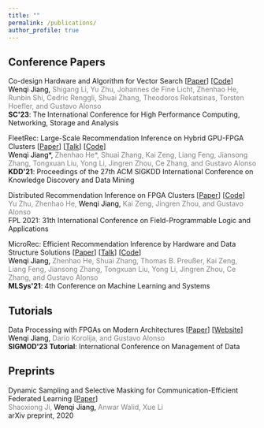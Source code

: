 ```yaml
---
title: ""
permalink: /publications/
author_profile: true
---
```


<!-- [(Google Scholar)](https://scholar.google.com/citations?user=0gT0jzkAAAAJ&hl=en&oi=sra) [(DBLP)](https://dblp.org/pid/68/7030.html) -->

<!-- Co-first authorship is denoted by <b>*</b> -->

## Conference Papers

<!-- <span style="color:black">[KDD 2021]</span> <span style="color:grey"><span style="color:black">Wenqi Jiang\*,</span> Zhenhao He\*, Shuai Zhang, Kai Zeng, Liang Feng, Jiansong Zhang, Tongxuan Liu, Yong Li, Jingren Zhou, Ce Zhang, Gustavo Alonso, </span> "FleetRec: Large-Scale Recommendation Inference on Hybrid GPU-FPGA Clusters." <span style="color:grey">Proceedings of the 27th ACM SIGKDD International Conference on Knowledge Discovery and Data Mining.</span> -->

Co-design Hardware and Algorithm for Vector Search [[Paper](https://arxiv.org/pdf/2306.11182.pdf)] [[Code](https://github.com/WenqiJiang/SC-ANN-FPGA)]<br>
<span style="color:grey"><span style="color:black">Wenqi Jiang,</span> Shigang Li, Yu Zhu, Johannes de Fine Licht, Zhenhao He, Runbin Shi, Cedric Renggli, Shuai Zhang, Theodoros Rekatsinas, Torsten Hoefler, and Gustavo Alonso </span><br>
<b>SC'23</b>: The International Conference for High Performance Computing, Networking, Storage and Analysis <br>

FleetRec: Large-Scale Recommendation Inference on Hybrid GPU-FPGA Clusters [[Paper](http://people.inf.ethz.ch/wejiang/files/2021_KDD_FleetRec.pdf)] [[Talk](https://www.youtube.com/watch?v=7LL-6jPR-l4&t=2s)] [[Code](https://github.com/fpgasystems/GPU-FPGA-Recommendation-System)]<br>
<span style="color:grey"><span style="color:black">Wenqi Jiang\*,</span> Zhenhao He\*, Shuai Zhang, Kai Zeng, Liang Feng, Jiansong Zhang, Tongxuan Liu, Yong Li, Jingren Zhou, Ce Zhang, and Gustavo Alonso </span><br>
<b>KDD'21</b>: Proceedings of the 27th ACM SIGKDD International Conference on Knowledge Discovery and Data Mining <br>

Distributed Recommendation Inference on FPGA Clusters [[Paper](http://people.inf.ethz.ch/wejiang/files/2021_FPL_Distributed_Recommendation.pdf)] [[Code](https://github.com/fpgasystems/Distributed_Recommendation_Inference_on_FPGA_Clusters)]<br>
<span style="color:grey">Yu Zhu, Zhenhao He, <span style="color:black">Wenqi Jiang,</span> Kai Zeng, Jingren Zhou, and Gustavo Alonso </span><br>
FPL 2021: 31th International Conference on Field-Programmable Logic and Applications <br>
<!-- MicroRec: Efficient Recommendation Inference by Hardware and Data Structure Solutions [[Paper](http://people.inf.ethz.ch/wejiang/files/2021_MLSys_MicroRec.pdf)]<br>
<span style="color:grey"><span style="color:black">Wenqi Jiang,</span> Zhenhao He, Shuai Zhang, Thomas B. Preußer, Kai Zeng, Liang Feng, Jiansong Zhang, Tongxuan Liu, Yong Li, Jingren Zhou, Ce Zhang, Gustavo Alonso </span><br>
4th Conference on Machine Learning and Systems <b>(MLSys'21)</b>, 2021 <br> -->

MicroRec: Efficient Recommendation Inference by Hardware and Data Structure Solutions [[Paper](http://people.inf.ethz.ch/wejiang/files/2021_MLSys_MicroRec.pdf)] [[Talk](https://www.youtube.com/watch?v=SJ0ze3p0GzU)] [[Code](https://github.com/fpgasystems/FPGA-Recommendation-Accelerator)]<br>
<span style="color:grey"><span style="color:black">Wenqi Jiang,</span> Zhenhao He, Shuai Zhang, Thomas B. Preußer, Kai Zeng, Liang Feng, Jiansong Zhang, Tongxuan Liu, Yong Li, Jingren Zhou, Ce Zhang, and Gustavo Alonso </span><br>
<b>MLSys'21</b>: 4th Conference on Machine Learning and Systems<br>

## Tutorials

Data Processing with FPGAs on Modern Architectures [[Paper](https://dl.acm.org/doi/pdf/10.1145/3555041.3589410?casa_token=VwR_uiM-hLgAAAAA:sDCBaEV-PwKO07yGNkngnVlxywHnp61rkL4M7aFE8FlIC5RXgoBkAWR9zV-pYHiOdRchNpOOHIi2zAE)] [[Website](https://systems.ethz.ch/research/data-processing-on-modern-hardware/hacc/sigmod-23-tutorial--data-processing-on-fpgas-with-modern-archite.html)] <br>
<span style="color:grey"><span style="color:black">Wenqi Jiang,</span> Dario Korolija, and Gustavo Alonso </span><br>
<b>SIGMOD'23 Tutorial</b>: International Conference on Management of Data <br>


## Preprints

Dynamic Sampling and Selective Masking for Communication-Efficient Federated Learning [[Paper](https://arxiv.org/pdf/2003.09603.pdf)]<br>
<span style="color:grey">Shaoxiong Ji, <span style="color:black">Wenqi Jiang,</span> Anwar Walid, Xue Li </span><br>
arXiv preprint, 2020 <br>

<!-- # Preprints

Knowledge Graph Embeddings with Switch Spaces <br>
<span style="color:grey">Shuai Zhang, Yi Tay, <span style="color:black">Wenqi Jiang,</span> Da-cheng Juan, Ce Zhang</span><br>
Under Submission <br>

Dynamic Sampling and Selective Masking for Communication-Efficient Federated Learning [[Paper](https://arxiv.org/pdf/2003.09603.pdf)]<br>
<span style="color:grey">Shaoxiong Ji\*, <span style="color:black">Wenqi Jiang\*,</span> Anwar Walid, Xue Li </span><br>
arXiv preprint, 2020 -->




<!-- <b>Wenqi Jiang</b>, Zhenhao He, Shuai Zhang, Thomas B. Preußer, Kai Zeng, Liang Feng, Jiansong Zhang, Tongxuan Liu, Yong Li, Jingren Zhou, Ce Zhang, Gustavo Alonso, <b>"MicroRec: Efficient Recommendation Inference by Hardware and Data Structure Solutions"</b>, 4th Conference on Machine Learning and Systems <b>(MLSys)</b>, 2021 [[Paper](http://people.inf.ethz.ch/wejiang/files/2021_MLSys_MicroRec.pdf)]<br>


<u>Wenqi Jiang</u>, Zhenhao He, Shuai Zhang, Thomas B. Preußer, Kai Zeng, Liang Feng, Jiansong Zhang, Tongxuan Liu, Yong Li, Jingren Zhou, Ce Zhang, Gustavo Alonso, <b>"MicroRec: Efficient Recommendation Inference by Hardware and Data Structure Solutions"</b>, 4th Conference on Machine Learning and Systems, <b>MLSys 2021</b> [[Paper](http://people.inf.ethz.ch/wejiang/files/2021_MLSys_MicroRec.pdf)]<br>


<u>Wenqi Jiang</u>, Zhenhao He, Shuai Zhang, Thomas B. Preußer, Kai Zeng, Liang Feng, Jiansong Zhang, Tongxuan Liu, Yong Li, Jingren Zhou, Ce Zhang, Gustavo Alonso,<span style="color:black">"MicroRec: Efficient Recommendation Inference by Hardware and Data Structure Solutions"</span>, 4th Conference on Machine Learning and Systems, <b>MLSys 2021</b> [[Paper](http://people.inf.ethz.ch/wejiang/files/2021_MLSys_MicroRec.pdf)]<br>


<u>Wenqi Jiang</u>, Zhenhao He, Shuai Zhang, Thomas B. Preußer, Kai Zeng, Liang Feng, Jiansong Zhang, Tongxuan Liu, Yong Li, Jingren Zhou, Ce Zhang, Gustavo Alonso,<span style="color:black">"MicroRec: Efficient Recommendation Inference by Hardware and Data Structure Solutions"</span>, 4th Conference on Machine Learning and Systems, <span style="color:black">MLSys 2021</span> [[Paper](http://people.inf.ethz.ch/wejiang/files/2021_MLSys_MicroRec.pdf)]<br>



MicroRec: Efficient Recommendation Inference by Hardware and Data Structure Solutions [[Paper](http://people.inf.ethz.ch/wejiang/files/2021_MLSys_MicroRec.pdf)]<br>
<span style="color:grey"><span style="color:black">Wenqi Jiang,</span> Zhenhao He, Shuai Zhang, Thomas B. Preußer, Kai Zeng, Liang Feng, Jiansong Zhang, Tongxuan Liu, Yong Li, Jingren Zhou, Ce Zhang, Gustavo Alonso </span><br>
4th Conference on Machine Learning and Systems <b>(MLSys'21)</b>, 2021 <br>

MicroRec: Efficient Recommendation Inference by Hardware and Data Structure Solutions [[Paper](http://people.inf.ethz.ch/wejiang/files/2021_MLSys_MicroRec.pdf)]<br>
<b>Wenqi Jiang,</b> Zhenhao He, Shuai Zhang, Thomas B. Preußer, Kai Zeng, Liang Feng, Jiansong Zhang, Tongxuan Liu, Yong Li, Jingren Zhou, Ce Zhang, Gustavo Alonso </span><br>
4th Conference on Machine Learning and Systems <b>(MLSys'21)</b>, 2021 <br>

MicroRec: Efficient Recommendation Inference by Hardware and Data Structure Solutions [[Paper](http://people.inf.ethz.ch/wejiang/files/2021_MLSys_MicroRec.pdf)]<br>
<b>Wenqi Jiang,</b> Zhenhao He, Shuai Zhang, Thomas B. Preußer, Kai Zeng, Liang Feng, Jiansong Zhang, Tongxuan Liu, Yong Li, Jingren Zhou, Ce Zhang, Gustavo Alonso </span><br>
<b>MLSys 2021</b> 4th Conference on Machine Learning and Systems <br>

MicroRec: Efficient Recommendation Inference by Hardware and Data Structure Solutions [[Paper](http://people.inf.ethz.ch/wejiang/files/2021_MLSys_MicroRec.pdf)]<br>
<span style="color:grey"><span style="color:black">Wenqi Jiang,</span> Zhenhao He, Shuai Zhang, Thomas B. Preußer, Kai Zeng, Liang Feng, Jiansong Zhang, Tongxuan Liu, Yong Li, Jingren Zhou, Ce Zhang, Gustavo Alonso </span><br>
4th Conference on Machine Learning and Systems <b>(MLSys 2021)</b><br>

<span style="color:black">MicroRec: Efficient Recommendation Inference by Hardware and Data Structure Solutions</span> [[Paper](http://people.inf.ethz.ch/wejiang/files/2021_MLSys_MicroRec.pdf)]<br>
<span style="color:grey"><span style="color:black">Wenqi Jiang,</span> Zhenhao He, Shuai Zhang, Thomas B. Preußer, Kai Zeng, Liang Feng, Jiansong Zhang, Tongxuan Liu, Yong Li, Jingren Zhou, Ce Zhang, Gustavo Alonso </span><br>
4th Conference on Machine Learning and Systems <b>(MLSys 2021)</b><br>


<span style="color:black">MicroRec: Efficient Recommendation Inference by Hardware and Data Structure Solutions</span> [[Paper](http://people.inf.ethz.ch/wejiang/files/2021_MLSys_MicroRec.pdf)]<br>
<span style="color:grey"><span style="color:black">Wenqi Jiang,</span> Zhenhao He, Shuai Zhang, Thomas B. Preußer, Kai Zeng, Liang Feng, Jiansong Zhang, Tongxuan Liu, Yong Li, Jingren Zhou, Ce Zhang, Gustavo Alonso </span><br>
<span style="color:black">MLSys 2021</span>, <em>4th Conference on Machine Learning and Systems</em> <br>

<span style="color:black">MicroRec: Efficient Recommendation Inference by Hardware and Data Structure Solutions</span> [[Paper](http://people.inf.ethz.ch/wejiang/files/2021_MLSys_MicroRec.pdf)]<br>
<span style="color:grey"><span style="color:black">Wenqi Jiang,</span> Zhenhao He, Shuai Zhang, Thomas B. Preußer, Kai Zeng, Liang Feng, Jiansong Zhang, Tongxuan Liu, Yong Li, Jingren Zhou, Ce Zhang, Gustavo Alonso </span><br>
<em><span style="color:black">MLSys 2021</span>, 4th Conference on Machine Learning and Systems</em> <br> -->

<!-- (To appear) [MicroRec: Accelerating Deep Recommendation Systems to Microseconds by Hardware and Data Structure Solutions](https://arxiv.org/pdf/2010.05894.pdf), <u>MLSys 2021</u>, 4th Conference on Machine Learning and Systems <br>
<em><u>Wenqi Jiang</u>, Zhenhao He, Shuai Zhang, Thomas B. Preußer, Kai Zeng, Liang Feng, Jiansong Zhang, Tongxuan Liu, Yong Li, Jingren Zhou, Ce Zhang, Gustavo Alonso <br></em> -->

